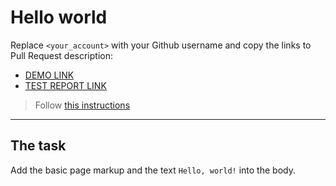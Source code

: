 # Hello world
Replace `<your_account>` with your Github username and copy the links to Pull Request description:
- [DEMO LINK](https://AlonaSnigur.github.io/layout_hello-world/)
- [TEST REPORT LINK](https://AlonaSnigur.github.io/layout_hello-world/report/html_report/)

> Follow [this instructions](https://github.com/mate-academy/layout_task-guideline#how-to-solve-the-layout-tasks-on-github)
___

## The task
Add the basic page markup and the text `Hello, world!` into the body.
